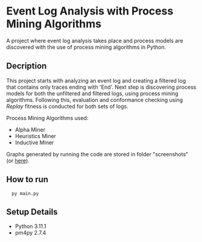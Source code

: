 # Event Log Analysis with Process Mining Algorithms
A project where event log analysis takes place and process models are discovered with the use of process mining algorithms in Python.

## Decription
This project starts with analyzing an event log and creating a filtered log that contains only traces ending with 'End'. Next step is discovering process models for both the unfiltered and filtered logs, using process mining algorithms. Following this, evaluation and conformance checking using *Replay* fitness is conducted for both sets of logs.

Process Mining Algorithms used:
- Alpha Miner
- Heuristics Miner
- Inductive Miner

Graphs generated by running the code are stored in folder "screenshots" (or [here](https://github.com/GeorgiaKt/Event-Log-Analysis-with-Process-Mining-Algorithms/tree/main/screenshots)).
  
## How to run
```
  py main.py
```

## Setup Details
- Python 3.11.1
- pm4py 2.7.4
